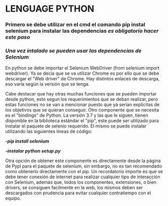 
# LENGUAGE PYTHON

### Primero se debe utilizar en el cmd el comando pip instal selenium para instalar las dependencias ***es obligatorio hacer este paso***

### ***Una vez intalado se pueden usar las dependencias de Selenium***

En python se debe importar el Selenium WebDriver (from selenium import webdriver). Ya se decía que se va utilizar Chrome
es por ello que se debe descargar el "Web driver" de Chrome. Hay distintos enlaces de descarga, eso varía según la versión
que se tenga.

Cabe destacar que hay otras muchas funciones que se pueden importar desde python, esto segun los requerimientos que se deban
realizar, pero estas funciones no se van a mencionar puesto que ya serían explicitas de los objetivos que se quieran conseguir.
Otro componente que se necesita es el "bindings" de Python. La versión 3.7 y las que le siguen, tienen disponible en la biblioteca
estándar el "pip", este puede ser utilizado para instalar el paquete de selenio requerido. El mismo se puede instalar utilizando
las siguientes líneas de código:

***-pip install selenium***


***-instalar python setup.py***

Otra opción de obtener este componente es directamente desde la página de Pypl para el paquete de selenium, sin embargo, no es tan
recomendado como obtenerlo directamente con el pip.
Un recordatorio importe es que se debe tener conexión de internet para realizar cualquier tipo de interacción con Selenium, además que,
todos los componentes, extensiones, o bien drivers, se consiguen facilmente en la web, los mismos deben ser descargados con prudencia
para evitar cualquier contratiempo con el equipo.
